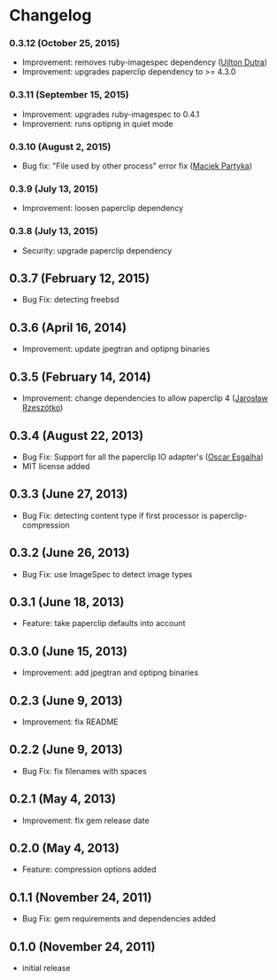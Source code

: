 # Changelog

### 0.3.12 (October 25, 2015)
  * Improvement: removes ruby-imagespec dependency ([Uilton Dutra](https://github.com/uiltondutra))
  * Improvement: upgrades paperclip dependency to >= 4.3.0

### 0.3.11 (September 15, 2015)

  * Improvement: upgrades ruby-imagespec to 0.4.1
  * Improvement: runs optipng in quiet mode

### 0.3.10 (August 2, 2015)

  * Bug fix: "File used by other process" error fix ([Maciek Partyka](https://github.com/Maciekp))

### 0.3.9 (July 13, 2015)

  * Improvement: loosen paperclip dependency

### 0.3.8 (July 13, 2015)

  * Security: upgrade paperclip dependency

## 0.3.7 (February 12, 2015)

  * Bug Fix: detecting freebsd

## 0.3.6 (April 16, 2014)

  * Improvement: update jpegtran and optipng binaries

## 0.3.5 (February 14, 2014)

  * Improvement: change dependencies to allow paperclip 4 ([Jarosław Rzeszótko](https://github.com/jaroslawr))

## 0.3.4 (August 22, 2013)

  * Bug Fix: Support for all the paperclip IO adapter's ([Oscar Esgalha](https://github.com/oesgalha))
  * MIT license added

## 0.3.3 (June 27, 2013)

  * Bug Fix: detecting content type if first processor is paperclip-compression

## 0.3.2 (June 26, 2013)

  * Bug Fix: use ImageSpec to detect image types

## 0.3.1 (June 18, 2013)

  * Feature: take paperclip defaults into account

## 0.3.0 (June 15, 2013)

  * Improvement: add jpegtran and optipng binaries

## 0.2.3 (June 9, 2013)

  * Improvement: fix README

## 0.2.2 (June 9, 2013)

  * Bug Fix: fix filenames with spaces

## 0.2.1 (May 4, 2013)

  * Improvement: fix gem release date

## 0.2.0 (May 4, 2013)

  * Feature: compression options added

## 0.1.1 (November 24, 2011)

  * Bug Fix: gem requirements and dependencies added

## 0.1.0 (November 24, 2011)

  * initial release
